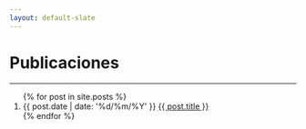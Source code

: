 ```yaml
---
layout: default-slate
---
```


# Publicaciones

***

<ol>
  {% for post in site.posts %}
    <li>
      {{ post.date | date: '%d/%m/%Y' }}
      <a href="/blog/{{ post.url }}">{{ post.title }}</a>
    </li>
  {% endfor %}
</ol>



